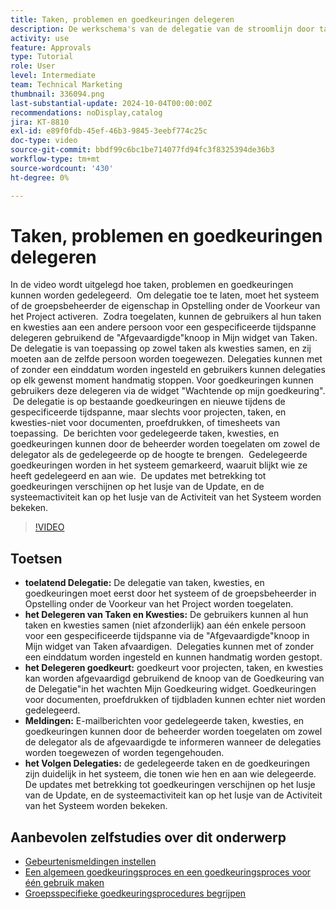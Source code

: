 ```yaml
---
title: Taken, problemen en goedkeuringen delegeren
description: De werkschema's van de delegatie van de stroomlijn door taak en goedkeuring delegatie in Opstelling toe te laten, gebruikend de "Afgevaardigde"en "Goedkeuring van de Afgevaardigde"knopen, plaatsend e-mailberichten voor taken, en het volgen van updates en systeemactiviteit voor duidelijk toezicht.
activity: use
feature: Approvals
type: Tutorial
role: User
level: Intermediate
team: Technical Marketing
thumbnail: 336094.png
last-substantial-update: 2024-10-04T00:00:00Z
recommendations: noDisplay,catalog
jira: KT-8810
exl-id: e89f0fdb-45ef-46b3-9845-3eebf774c25c
doc-type: video
source-git-commit: bbdf99c6bc1be714077fd94fc3f8325394de36b3
workflow-type: tm+mt
source-wordcount: '430'
ht-degree: 0%

---
```


# Taken, problemen en goedkeuringen delegeren

In de video wordt uitgelegd hoe taken, problemen en goedkeuringen kunnen worden gedelegeerd. &#x200B; Om delegatie toe te laten, moet het systeem of de groepsbeheerder de eigenschap in Opstelling onder de Voorkeur van het Project activeren. &#x200B; Zodra toegelaten, kunnen de gebruikers al hun taken en kwesties aan een andere persoon voor een gespecificeerde tijdspanne delegeren gebruikend de &quot;Afgevaardigde&quot;knoop in Mijn widget van Taken. &#x200B; De delegatie is van toepassing op zowel taken als kwesties samen, en zij moeten aan de zelfde persoon worden toegewezen. &#x200B; Delegaties kunnen met of zonder een einddatum worden ingesteld en gebruikers kunnen delegaties op elk gewenst moment handmatig stoppen. &#x200B;
Voor goedkeuringen kunnen gebruikers deze delegeren via de widget &quot;Wachtende op mijn goedkeuring&quot;. &#x200B; De delegatie is op bestaande goedkeuringen en nieuwe tijdens de gespecificeerde tijdspanne, maar slechts voor projecten, taken, en kwesties-niet voor documenten, proefdrukken, of timesheets van toepassing. &#x200B; De berichten voor gedelegeerde taken, kwesties, en goedkeuringen kunnen door de beheerder worden toegelaten om zowel de delegator als de gedelegeerde op de hoogte te brengen. &#x200B;
Gedelegeerde goedkeuringen worden in het systeem gemarkeerd, waaruit blijkt wie ze heeft gedelegeerd en aan wie. &#x200B; De updates met betrekking tot goedkeuringen verschijnen op het lusje van de Update, en de systeemactiviteit kan op het lusje van de Activiteit van het Systeem worden bekeken. &#x200B;


>[!VIDEO](https://video.tv.adobe.com/v/3446382/?quality=12&learn=on&enablevpops=1&captions=dut)

## Toetsen

* **toelatend Delegatie:** De delegatie van taken, kwesties, en goedkeuringen moet eerst door het systeem of de groepsbeheerder in Opstelling onder de Voorkeur van het Project worden toegelaten.
* **het Delegeren van Taken en Kwesties:** De gebruikers kunnen al hun taken en kwesties samen (niet afzonderlijk) aan één enkele persoon voor een gespecificeerde tijdspanne via de &quot;Afgevaardigde&quot;knoop in Mijn widget van Taken afvaardigen. &#x200B; Delegaties kunnen met of zonder een einddatum worden ingesteld en kunnen handmatig worden gestopt.
* **het Delegeren goedkeurt:** goedkeurt voor projecten, taken, en kwesties kan worden afgevaardigd gebruikend de knoop van de Goedkeuring van de Delegatie&quot;in het wachten Mijn Goedkeuring widget. &#x200B; Goedkeuringen voor documenten, proefdrukken of tijdbladen kunnen echter niet worden gedelegeerd.
* **Meldingen:** E-mailberichten voor gedelegeerde taken, kwesties, en goedkeuringen kunnen door de beheerder worden toegelaten om zowel de delegator als de afgevaardigde te informeren wanneer de delegaties worden toegewezen of worden tegengehouden.
* **het Volgen Delegaties:** de gedelegeerde taken en de goedkeuringen zijn duidelijk in het systeem, die tonen wie hen en aan wie delegeerde. &#x200B; De updates met betrekking tot goedkeuringen verschijnen op het lusje van de Update, en de systeemactiviteit kan op het lusje van de Activiteit van het Systeem worden bekeken.


## Aanbevolen zelfstudies over dit onderwerp

* [Gebeurtenismeldingen instellen](/help/administration-and-setup/email-and-in-app-notifications/admin-set-up-event-notifications.md)
* [Een algemeen goedkeuringsproces en een goedkeuringsproces voor één gebruik maken](/help/manage-work/approval-processes-and-milestone-paths/create-a-single-use-approval-process.md)
* [Groepsspecifieke goedkeuringsprocedures begrijpen](/help/administration-and-setup/approval-processes-and-milestone-paths/group-specific-approval-processes.md)

